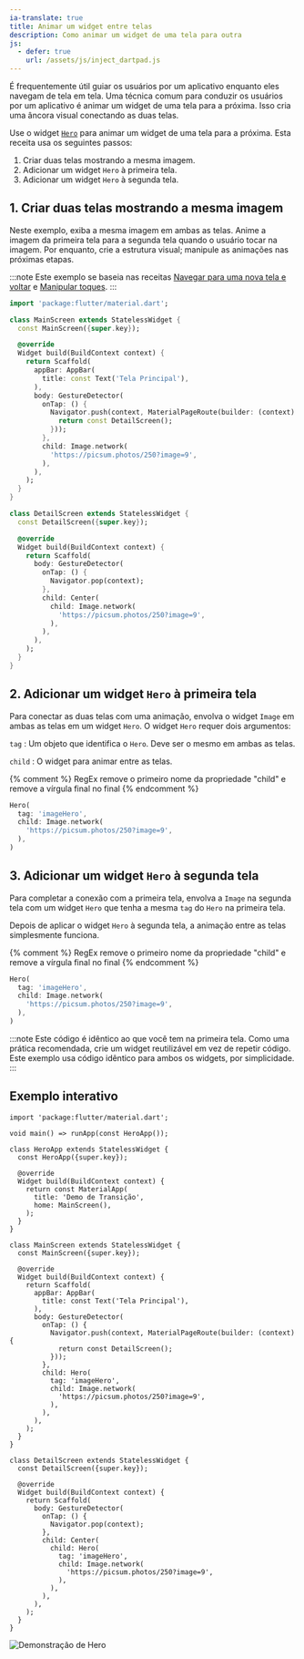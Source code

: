 ```yaml
---
ia-translate: true
title: Animar um widget entre telas
description: Como animar um widget de uma tela para outra
js:
  - defer: true
    url: /assets/js/inject_dartpad.js
---
```


<?code-excerpt path-base="cookbook/navigation/hero_animations"?>

É frequentemente útil guiar os usuários por um aplicativo enquanto eles navegam de tela em tela. Uma técnica comum para conduzir os usuários por um aplicativo é animar um widget de uma tela para a próxima. Isso cria uma âncora visual conectando as duas telas.

Use o widget [`Hero`][] para animar um widget de uma tela para a próxima. Esta receita usa os seguintes passos:

  1. Criar duas telas mostrando a mesma imagem.
  2. Adicionar um widget `Hero` à primeira tela.
  3. Adicionar um widget `Hero` à segunda tela.

## 1. Criar duas telas mostrando a mesma imagem

Neste exemplo, exiba a mesma imagem em ambas as telas. Anime a imagem da primeira tela para a segunda tela quando o usuário tocar na imagem. Por enquanto, crie a estrutura visual; manipule as animações nas próximas etapas.

:::note
Este exemplo se baseia nas receitas
[Navegar para uma nova tela e voltar][]
e [Manipular toques][].
:::

<?code-excerpt "lib/main_original.dart"?>
```dart
import 'package:flutter/material.dart';

class MainScreen extends StatelessWidget {
  const MainScreen({super.key});

  @override
  Widget build(BuildContext context) {
    return Scaffold(
      appBar: AppBar(
        title: const Text('Tela Principal'),
      ),
      body: GestureDetector(
        onTap: () {
          Navigator.push(context, MaterialPageRoute(builder: (context) {
            return const DetailScreen();
          }));
        },
        child: Image.network(
          'https://picsum.photos/250?image=9',
        ),
      ),
    );
  }
}

class DetailScreen extends StatelessWidget {
  const DetailScreen({super.key});

  @override
  Widget build(BuildContext context) {
    return Scaffold(
      body: GestureDetector(
        onTap: () {
          Navigator.pop(context);
        },
        child: Center(
          child: Image.network(
            'https://picsum.photos/250?image=9',
          ),
        ),
      ),
    );
  }
}
```

## 2. Adicionar um widget `Hero` à primeira tela

Para conectar as duas telas com uma animação, envolva o widget `Image` em ambas as telas em um widget `Hero`. O widget `Hero` requer dois argumentos:

`tag`
: Um objeto que identifica o `Hero`.
  Deve ser o mesmo em ambas as telas.

`child`
: O widget para animar entre as telas.

{% comment %}
RegEx remove o primeiro nome da propriedade "child" e remove a vírgula final no final
{% endcomment %}
<?code-excerpt "lib/main.dart (Hero1)" replace="/^child: //g;/^\),$/)/g"?>
```dart
Hero(
  tag: 'imageHero',
  child: Image.network(
    'https://picsum.photos/250?image=9',
  ),
)
```

## 3. Adicionar um widget `Hero` à segunda tela

Para completar a conexão com a primeira tela, envolva a `Image` na segunda tela com um widget `Hero` que tenha a mesma `tag` do `Hero` na primeira tela.

Depois de aplicar o widget `Hero` à segunda tela, a animação entre as telas simplesmente funciona.

{% comment %}
RegEx remove o primeiro nome da propriedade "child" e remove a vírgula final no final
{% endcomment %}
<?code-excerpt "lib/main.dart (Hero2)" replace="/^child: //g;/^\),$/)/g"?>
```dart
Hero(
  tag: 'imageHero',
  child: Image.network(
    'https://picsum.photos/250?image=9',
  ),
)
```

:::note
Este código é idêntico ao que você tem na primeira tela. Como uma prática recomendada, crie um widget reutilizável em vez de repetir código. Este exemplo usa código idêntico para ambos os widgets, por simplicidade.
:::

## Exemplo interativo

<?code-excerpt "lib/main.dart"?>
```dartpad title="Exemplo prático de animação Hero do Flutter no DartPad" run="true"
import 'package:flutter/material.dart';

void main() => runApp(const HeroApp());

class HeroApp extends StatelessWidget {
  const HeroApp({super.key});

  @override
  Widget build(BuildContext context) {
    return const MaterialApp(
      title: 'Demo de Transição',
      home: MainScreen(),
    );
  }
}

class MainScreen extends StatelessWidget {
  const MainScreen({super.key});

  @override
  Widget build(BuildContext context) {
    return Scaffold(
      appBar: AppBar(
        title: const Text('Tela Principal'),
      ),
      body: GestureDetector(
        onTap: () {
          Navigator.push(context, MaterialPageRoute(builder: (context) {
            return const DetailScreen();
          }));
        },
        child: Hero(
          tag: 'imageHero',
          child: Image.network(
            'https://picsum.photos/250?image=9',
          ),
        ),
      ),
    );
  }
}

class DetailScreen extends StatelessWidget {
  const DetailScreen({super.key});

  @override
  Widget build(BuildContext context) {
    return Scaffold(
      body: GestureDetector(
        onTap: () {
          Navigator.pop(context);
        },
        child: Center(
          child: Hero(
            tag: 'imageHero',
            child: Image.network(
              'https://picsum.photos/250?image=9',
            ),
          ),
        ),
      ),
    );
  }
}
```

<noscript>
  <img src="/assets/images/docs/cookbook/hero.gif" alt="Demonstração de Hero" class="site-mobile-screenshot" />
</noscript>

[Manipular toques]: /cookbook/gestures/handling-taps
[`Hero`]: {{site.api}}/flutter/widgets/Hero-class.html
[Navegar para uma nova tela e voltar]: /cookbook/navigation/navigation-basics

